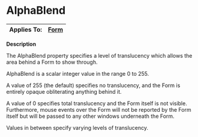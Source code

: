 




<h1 class="heading"><span class="name">AlphaBlend</span></h1>

| Applies To: | [Form](../a-z/form.md) |
| --- | ---  |


**Description**


The AlphaBlend property specifies a level of translucency which allows the
area behind a Form to show through.


AlphaBlend is a scalar integer value in the range 0 to 255.


A value of 255 (the default) specifies no translucency, and the Form is
entirely opaque obliterating anything behind it.


A value of 0 specifies total translucency and the Form itself is not visible.
Furthermore, mouse events over the Form will not be reported by the Form itself
but will be passed to any other windows underneath the Form.


Values in between specify varying levels of translucency.



